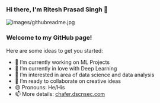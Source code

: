 ### Hi there, I'm Ritesh Prasad Singh 👋

<!--
**ritesh-chafer/ritesh-chafer** is a ✨ _special_ ✨ repository because its `README.md` (this file) appears on your GitHub profile.-->
![images/githubreadme.jpg]()

### Welcome to my GitHub page!

Here are some ideas to get you started:

- 🔭 I’m currently working on ML Projects
- 🌱 I’m currently in love with Deep Learning
- 🔭 I’m interested in area of data science and data analysis
- 👯 I’m ready to collaborate on creative ideas
- 😄 Pronouns: He/His
- 📫 More details: [chafer.dscnsec.com](https://chafer.dscnsec.com/)
